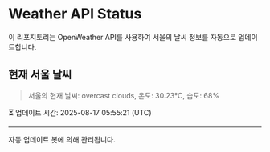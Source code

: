 
# Weather API Status

이 리포지토리는 OpenWeather API를 사용하여 서울의 날씨 정보를 자동으로 업데이트합니다.

## 현재 서울 날씨
> 서울의 현재 날씨: overcast clouds, 온도: 30.23°C, 습도: 68%

⏳ 업데이트 시간: 2025-08-17 05:55:21 (UTC)

---
자동 업데이트 봇에 의해 관리됩니다.
